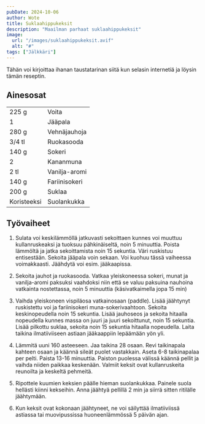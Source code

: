 ```yaml
---
pubDate: 2024-10-06
author: Wote
title: Suklaahippukeksit
description: "Maailman parhaat suklaahippukeksit"
image:
  url: "/images/suklaahippukeksit.avif"
  alt: "#"
tags: ["Jälkkäri"]
---
```


Tähän voi kirjoittaa ihanan taustatarinan siitä kun selasin internetiä ja löysin tämän reseptin.

## Ainesosat
|||
---|---|
225 g|Voita
1|Jääpala
280 g|Vehnäjauhoja
3/4 tl|Ruokasooda
140 g|Sokeri
2|Kananmuna
2 tl|Vanilja-aromi
140 g|Fariinisokeri
200 g|Suklaa
Koristeeksi|Suolankukka


## Työvaiheet

1. Sulata voi keskilämmöllä jatkuvasti sekoittaen kunnes voi muuttuu kullanruskeaksi ja tuoksuu pähkinäiseltä, noin 5 minuuttia. Poista lämmöltä ja jatka sekoittamista noin 15 sekuntia. Väri ruskistuu entisestään. Sekoita jääpala voin sekaan. Voi kuohuu tässä vaiheessa voimakkaasti. Jäähdytä voi esim. jääkaapissa.

2. Sekoita jauhot ja ruokasooda. Vatkaa yleiskoneessa sokeri, munat ja vanilja-aromi paksuksi vaahdoksi niin että se valuu paksuina nauhoina vatkainta nostettassa, noin 5 minuuttia (käsivatkaimella jopa 15 min)

3. Vaihda yleiskoneen vispiläosa vatkainosaan (paddle). Lisää jäähtynyt ruskistettu voi ja fariinisokeri muna-sokerivaahtoon. Sekoita keskinopeudella noin 15 sekuntia. Lisää jauhoseos ja sekoita hitaalla nopeudella kunnes massa on juuri ja juuri sekoittunut, noin 15 sekuntia. Lisää pilkottu suklaa, sekoita noin 15 sekuntia hitaalla nopeudella. Laita taikina ilmatiiviiseen astiaan jääkaappiin lepäämään yön yli.

4. Lämmitä uuni 160 asteeseen. Jaa taikina 28 osaan. Revi taikinapala kahteen osaan ja käännä sileät puolet vastakkain. Aseta 6-8 taikinapalaa per pelti. Paista 13-16 minuuttia. Paiston puolessa välissä käännä pellit ja vaihda niiden paikkaa keskenään. Valmiit keksit ovat kullanruskeita reunoilta ja keskeltä pehmeitä.

5. Ripottele kuumien keksien päälle hieman suolankukkaa. Painele suola hellästi kiinni kekseihin. Anna jäähtyä pellillä 2 min ja siirrä sitten ritilälle jäähtymään.

6. Kun keksit ovat kokonaan jäähtyneet, ne voi säilyttää ilmatiiviissä astiassa tai muovipussissa huoneenlämmössä 5 päivän ajan.